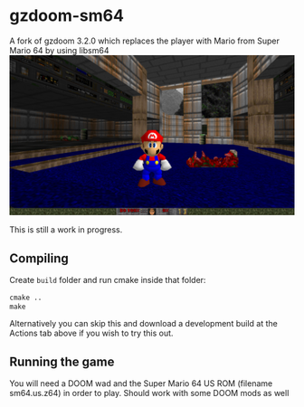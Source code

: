 # gzdoom-sm64
A fork of gzdoom 3.2.0 which replaces the player with Mario from Super Mario 64 by using libsm64
![Mario in GZDoom](screenshot.png)

This is still a work in progress.

## Compiling
Create `build` folder and run cmake inside that folder:
```
cmake ..
make
```
Alternatively you can skip this and download a development build at the Actions tab above if you wish to try this out.

## Running the game
You will need a DOOM wad and the Super Mario 64 US ROM (filename sm64.us.z64) in order to play. Should work with some DOOM mods as well
